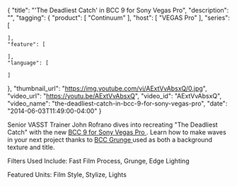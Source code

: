 {
  "title": "'The Deadliest Catch' in BCC 9 for Sony Vegas Pro",
  "description": "",
  "tagging": {
    "product": [
      "Continuum"
    ],
    "host": [
      "VEGAS Pro"
    ],
    "series": [

    ],
    "feature": [

    ],
    "language": [

    ]
  },
  "thumbnail_url": "https://img.youtube.com/vi/AExtVvAbsxQ/0.jpg",
  "video_url": "https://youtu.be/AExtVvAbsxQ",
  "video_id": "AExtVvAbsxQ",
  "video_name": "the-deadliest-catch-in-bcc-9-for-sony-vegas-pro",
  "date": "2014-06-03T11:49:00-04:00"
}

Senior VASST Trainer John Rofrano dives into recreating "The Deadliest Catch"
with the new [ BCC 9 for Sony Vegas Pro ](/products/continuum/) . Learn how to make waves in your next
project thanks to [ BCC Grunge ](/products/continuum-units/stylize/) used as both a background texture and title.

Filters Used Include: Fast Film Process, Grunge, Edge Lighting

Featured Units: Film Style, Stylize, Lights


